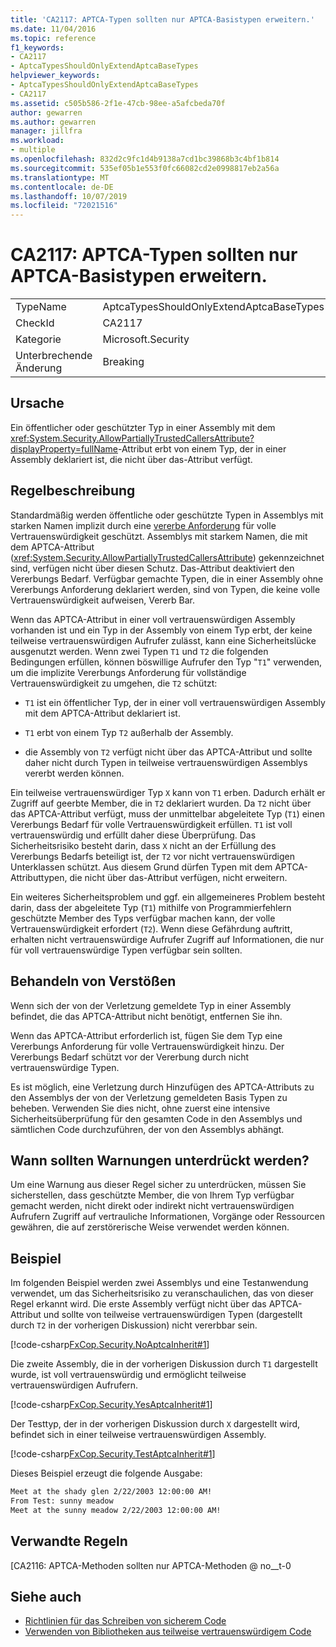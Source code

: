 ```yaml
---
title: 'CA2117: APTCA-Typen sollten nur APTCA-Basistypen erweitern.'
ms.date: 11/04/2016
ms.topic: reference
f1_keywords:
- CA2117
- AptcaTypesShouldOnlyExtendAptcaBaseTypes
helpviewer_keywords:
- AptcaTypesShouldOnlyExtendAptcaBaseTypes
- CA2117
ms.assetid: c505b586-2f1e-47cb-98ee-a5afcbeda70f
author: gewarren
ms.author: gewarren
manager: jillfra
ms.workload:
- multiple
ms.openlocfilehash: 832d2c9fc1d4b9138a7cd1bc39868b3c4bf1b814
ms.sourcegitcommit: 535ef05b1e553f0fc66082cd2e0998817eb2a56a
ms.translationtype: MT
ms.contentlocale: de-DE
ms.lasthandoff: 10/07/2019
ms.locfileid: "72021516"
---
```

# <a name="ca2117-aptca-types-should-only-extend-aptca-base-types"></a>CA2117: APTCA-Typen sollten nur APTCA-Basistypen erweitern.

|||
|-|-|
|TypeName|AptcaTypesShouldOnlyExtendAptcaBaseTypes|
|CheckId|CA2117|
|Kategorie|Microsoft.Security|
|Unterbrechende Änderung|Breaking|

## <a name="cause"></a>Ursache

Ein öffentlicher oder geschützter Typ in einer Assembly mit dem <xref:System.Security.AllowPartiallyTrustedCallersAttribute?displayProperty=fullName>-Attribut erbt von einem Typ, der in einer Assembly deklariert ist, die nicht über das-Attribut verfügt.

## <a name="rule-description"></a>Regelbeschreibung

Standardmäßig werden öffentliche oder geschützte Typen in Assemblys mit starken Namen implizit durch eine [vererbe Anforderung](xref:System.Security.Permissions.SecurityAction#System_Security_Permissions_SecurityAction_InheritanceDemand) für volle Vertrauenswürdigkeit geschützt. Assemblys mit starkem Namen, die mit dem APTCA-Attribut (<xref:System.Security.AllowPartiallyTrustedCallersAttribute>) gekennzeichnet sind, verfügen nicht über diesen Schutz. Das-Attribut deaktiviert den Vererbungs Bedarf. Verfügbar gemachte Typen, die in einer Assembly ohne Vererbungs Anforderung deklariert werden, sind von Typen, die keine volle Vertrauenswürdigkeit aufweisen, Vererb Bar.

Wenn das APTCA-Attribut in einer voll vertrauenswürdigen Assembly vorhanden ist und ein Typ in der Assembly von einem Typ erbt, der keine teilweise vertrauenswürdigen Aufrufer zulässt, kann eine Sicherheitslücke ausgenutzt werden. Wenn zwei Typen `T1` und `T2` die folgenden Bedingungen erfüllen, können böswillige Aufrufer den Typ "`T1`" verwenden, um die implizite Vererbungs Anforderung für vollständige Vertrauenswürdigkeit zu umgehen, die `T2` schützt:

- `T1` ist ein öffentlicher Typ, der in einer voll vertrauenswürdigen Assembly mit dem APTCA-Attribut deklariert ist.

- `T1` erbt von einem Typ `T2` außerhalb der Assembly.

- die Assembly von `T2` verfügt nicht über das APTCA-Attribut und sollte daher nicht durch Typen in teilweise vertrauenswürdigen Assemblys vererbt werden können.

Ein teilweise vertrauenswürdiger Typ `X` kann von `T1` erben. Dadurch erhält er Zugriff auf geerbte Member, die in `T2` deklariert wurden. Da `T2` nicht über das APTCA-Attribut verfügt, muss der unmittelbar abgeleitete Typ (`T1`) einen Vererbungs Bedarf für volle Vertrauenswürdigkeit erfüllen. `T1` ist voll vertrauenswürdig und erfüllt daher diese Überprüfung. Das Sicherheitsrisiko besteht darin, dass `X` nicht an der Erfüllung des Vererbungs Bedarfs beteiligt ist, der `T2` vor nicht vertrauenswürdigen Unterklassen schützt. Aus diesem Grund dürfen Typen mit dem APTCA-Attributtypen, die nicht über das-Attribut verfügen, nicht erweitern.

Ein weiteres Sicherheitsproblem und ggf. ein allgemeineres Problem besteht darin, dass der abgeleitete Typ (`T1`) mithilfe von Programmierfehlern geschützte Member des Typs verfügbar machen kann, der volle Vertrauenswürdigkeit erfordert (`T2`). Wenn diese Gefährdung auftritt, erhalten nicht vertrauenswürdige Aufrufer Zugriff auf Informationen, die nur für voll vertrauenswürdige Typen verfügbar sein sollten.

## <a name="how-to-fix-violations"></a>Behandeln von Verstößen

Wenn sich der von der Verletzung gemeldete Typ in einer Assembly befindet, die das APTCA-Attribut nicht benötigt, entfernen Sie ihn.

Wenn das APTCA-Attribut erforderlich ist, fügen Sie dem Typ eine Vererbungs Anforderung für volle Vertrauenswürdigkeit hinzu. Der Vererbungs Bedarf schützt vor der Vererbung durch nicht vertrauenswürdige Typen.

Es ist möglich, eine Verletzung durch Hinzufügen des APTCA-Attributs zu den Assemblys der von der Verletzung gemeldeten Basis Typen zu beheben. Verwenden Sie dies nicht, ohne zuerst eine intensive Sicherheitsüberprüfung für den gesamten Code in den Assemblys und sämtlichen Code durchzuführen, der von den Assemblys abhängt.

## <a name="when-to-suppress-warnings"></a>Wann sollten Warnungen unterdrückt werden?

Um eine Warnung aus dieser Regel sicher zu unterdrücken, müssen Sie sicherstellen, dass geschützte Member, die von Ihrem Typ verfügbar gemacht werden, nicht direkt oder indirekt nicht vertrauenswürdigen Aufrufern Zugriff auf vertrauliche Informationen, Vorgänge oder Ressourcen gewähren, die auf zerstörerische Weise verwendet werden können.

## <a name="example"></a>Beispiel

Im folgenden Beispiel werden zwei Assemblys und eine Testanwendung verwendet, um das Sicherheitsrisiko zu veranschaulichen, das von dieser Regel erkannt wird. Die erste Assembly verfügt nicht über das APTCA-Attribut und sollte von teilweise vertrauenswürdigen Typen (dargestellt durch `T2` in der vorherigen Diskussion) nicht vererbbar sein.

[!code-csharp[FxCop.Security.NoAptcaInherit#1](../code-quality/codesnippet/CSharp/ca2117-aptca-types-should-only-extend-aptca-base-types_1.cs)]

Die zweite Assembly, die in der vorherigen Diskussion durch `T1` dargestellt wurde, ist voll vertrauenswürdig und ermöglicht teilweise vertrauenswürdigen Aufrufern.

[!code-csharp[FxCop.Security.YesAptcaInherit#1](../code-quality/codesnippet/CSharp/ca2117-aptca-types-should-only-extend-aptca-base-types_2.cs)]

Der Testtyp, der in der vorherigen Diskussion durch `X` dargestellt wird, befindet sich in einer teilweise vertrauenswürdigen Assembly.

[!code-csharp[FxCop.Security.TestAptcaInherit#1](../code-quality/codesnippet/CSharp/ca2117-aptca-types-should-only-extend-aptca-base-types_3.cs)]

Dieses Beispiel erzeugt die folgende Ausgabe:

```txt
Meet at the shady glen 2/22/2003 12:00:00 AM!
From Test: sunny meadow
Meet at the sunny meadow 2/22/2003 12:00:00 AM!
```

## <a name="related-rules"></a>Verwandte Regeln

[CA2116: APTCA-Methoden sollten nur APTCA-Methoden @ no__t-0

## <a name="see-also"></a>Siehe auch

- [Richtlinien für das Schreiben von sicherem Code](/dotnet/standard/security/secure-coding-guidelines)
- [Verwenden von Bibliotheken aus teilweise vertrauenswürdigem Code](/dotnet/framework/misc/using-libraries-from-partially-trusted-code)
